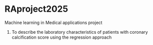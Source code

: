 # RAproject2025
Machine learning in Medical applications project 
1. To describe the laboratory characteristics of patients with coronary calcification score using the regression approach
